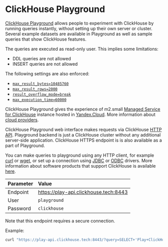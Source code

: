 # ClickHouse Playground

[ClickHouse Playground](https://play.clickhouse.tech?file=welcome) allows people to experiment with ClickHouse by running queries instantly, without setting up their own server or cluster.
Several example datasets are available in Playground as well as sample queries that show ClickHouse features.

The queries are executed as read-only user. This implies some limitations:

- DDL queries are not allowed
- INSERT queries are not allowed

The following settings are also enforced:
- [`max_result_bytes=10485760`](../operations/settings/query_complexity/#max-result-bytes) 
- [`max_result_rows=2000`](../operations/settings/query_complexity/#setting-max_result_rows) 
- [`result_overflow_mode=break`](../operations/settings/query_complexity/#result-overflow-mode)
- [`max_execution_time=60000`](../operations/settings/query_complexity/#max-execution-time)

ClickHouse Playground gives the experience of m2.small
[Managed Service for ClickHouse](https://cloud.yandex.com/services/managed-clickhouse)
instance hosted in [Yandex.Cloud](https://cloud.yandex.com/).
More information about [cloud providers](../commercial/cloud.md).

ClickHouse Playground web interface makes requests via ClickHouse [HTTP API](../interfaces/http.md).
Playground backend is just a ClickHouse cluster without any additional server-side application.
ClickHouse HTTPS endpoint is is also available as a part of Playground.

You can make queries to playground using any HTTP client, for example [curl](https://curl.haxx.se) or [wget](https://www.gnu.org/software/wget/), or set up a connection using [JDBC](../interfaces/jdbc.md) or [ODBC](../interfaces/odbc.md) drivers.
More information about software products that support ClickHouse is available [here](../interfaces/index.md).

| Parameter | Value |  
|:----------|:-------------|
| Endpoint| https://play-api.clickhouse.tech:8443 |
| User  | `playground`  |
| Password  | `clickhouse`  |

Note that this endpoint requires a secure connection.

Example:

```bash
curl "https://play-api.clickhouse.tech:8443/?query=SELECT+'Play+ClickHouse!';&user=playground&password=clickhouse&database=datasets"
```
